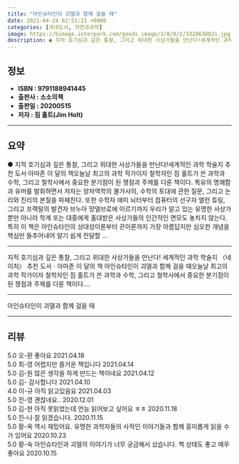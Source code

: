 ```yaml
---
title: "아인슈타인이 괴델과 함께 걸을 때"
date: 2021-04-24 02:51:21 +0900
categories: [국내도서, 자연과과학]
image: https://bimage.interpark.com/goods_image/3/8/8/2/332863882s.jpg
description: ● 지적 호기심과 깊은 통찰, 그리고 위대한 사상가들을 만난다!세계적인 과학 학술지 추천 도서·아마존 이 달의 책오늘날 최고의 과학 작가이자 철학자인 짐 홀트가 쓴 과학과 수학, 그리고 철학사에서 중요한 분기점이 된 쟁점과 주제를 다룬 책이다. 특유의 명쾌함과 유머를 발휘하면서 저자
---
```


## **정보**

- **ISBN : 9791188941445**
- **출판사 : 소소의책**
- **출판일 : 20200515**
- **저자 : 짐 홀트(Jim Holt)**

------



## **요약**

●  지적 호기심과 깊은 통찰, 그리고 위대한 사상가들을 만난다!세계적인 과학 학술지  추천 도서·아마존 이 달의 책오늘날 최고의 과학 작가이자 철학자인 짐 홀트가 쓴 과학과 수학, 그리고 철학사에서 중요한 분기점이 된 쟁점과 주제를 다룬 책이다. 특유의 명쾌함과 유머를 발휘하면서 저자는 양자역학의 불가사의, 수학의 토대에 관한 질문, 그리고 논리와 진리의 본질을 파헤친다. 또한 수학자 에미 뇌터부터 컴퓨터의 선구자 앨런 튜링, 그리고 프랙털의 발견자 브누아 망델브로에 이르기까지 우리가 알고 있는 유명한 사상가뿐만 아니라 학계 또는 대중에게 홀대받은 사상가들의 인간적인 면모도 놓치지 않는다. 특히 이 책은 아인슈타인의 상대성이론부터 끈이론까지 가장 아름답지만 심오한 개념을 핵심만 들추어내어 알기 쉽게 전달할 ...

------

지적 호기심과 깊은 통찰, 그리고 위대한 사상가들을 만난다!
세계적인 과학 학술지 〈네이처〉 추천 도서ㆍ아마존 이 달의 책
아인슈타인이 괴델과 함께 걸을 때오늘날 최고의 과학 작가이자 철학자인 짐 홀트가 쓴 과학과 수학, 그리고 철학사에서 중요한 분기점이 된 쟁점과 주제를 다룬 책이다.... 

------


아인슈타인이 괴델과 함께 걸을 때 

------


## **리뷰** 

5.0 오-환 좋아요 2021.04.18 <br/>5.0 최-영 어렵지만 즐거운 책입니다 2021.04.14 <br/>5.0 김-원 많은 생각을 하게 만드는 책이네요 2021.04.12 <br/>5.0 김- 감사합니다 2021.04.10 <br/>4.0 이-규 아직 읽고있음요 2021.04.03 <br/>5.0 전-영 괜찮네요..  2020.12.01 <br/>5.0 김-현 아직 못읽었는데 언능 읽어보고 싶어요 ㅎㅎ 2020.11.18 <br/>5.0 진-나 잘 읽겠습니다.  2020.11.15 <br/>5.0 황-옥 역시 재밌어요. 유명한 과학자들의 사적인 이야기들과 함께 흥미롭게 읽을 수가 있어요 2020.10.23 <br/>5.0 황-숙 아인슈타인과 괴델의 이야기가 너무 궁금해서 샀습니다. 책 상태도 좋고 매우 좋아요 2020.10.15 <br/>